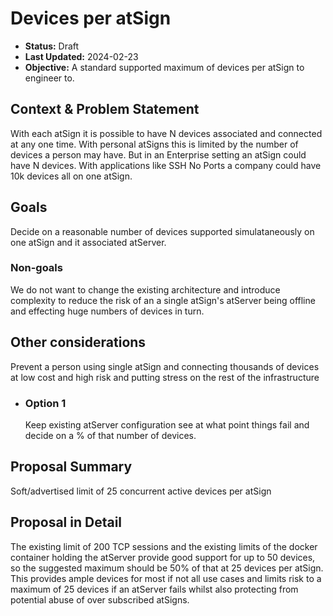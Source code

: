 # Devices per atSign


* **Status:** Draft
* **Last Updated:** 2024-02-23
* **Objective:** A standard supported maximum of devices per atSign to engineer to.

## Context & Problem Statement
 With each atSign it is possible to have N devices associated and connected at any one time. With personal atSigns this is limited by the number of devices a person may have. 
 But in an Enterprise setting an atSign could have N devices. With applications like SSH No Ports a company could have 10k devices all on one atSign.
## Goals
Decide on a reasonable number of devices supported simulataneously on one atSign and it associated atServer.
### Non-goals
We do not want to change the existing architecture and introduce complexity to reduce the risk of an a single atSign's atServer being offline and effecting huge numbers of devices in turn. 
## Other considerations 
Prevent a person using single atSign and connecting thousands of devices at low cost and high risk and putting stress on the rest of the infrastructure

* ### Option 1
  Keep existing atServer configuration see at what point things fail and decide on a % of that number of devices.
 

## Proposal Summary
Soft/advertised limit of 25 concurrent active devices per atSign
## Proposal in Detail
The existing limit of 200 TCP sessions and the existing limits of the docker container holding the atServer provide good support for up to 50 devices, so the suggested maximum should be 50% of that at 25 devices per atSign.
This provides ample devices for most if not all use cases and limits risk to a maximum of 25 devices if an atServer fails whilst also protecting from potential abuse of over subscribed atSigns.


